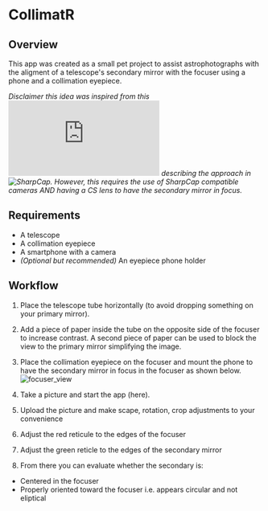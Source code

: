 # CollimatR

## Overview
This app was created as a small pet project to assist astrophotographs with the aligment of a telescope's secondary mirror with the focuser using a phone and a collimation eyepiece.

_Disclaimer this idea was inspired from this ![post](https://forums.sharpcap.co.uk/viewtopic.php?t=5936) describing the approach in ![SharpCap](https://www.sharpcap.co.uk/). However, this requires the use of SharpCap compatible cameras AND having a CS lens to have the secondary mirror in focus._


## Requirements
- A telescope
- A collimation eyepiece
- A smartphone with a camera
- _(Optional but recommended)_ An eyepiece phone holder


## Workflow
1. Place the telescope tube horizontally (to avoid dropping something on your primary mirror).
2. Add a piece of paper inside the tube on the opposite side of the focuser to increase contrast. A second piece of paper can be used to block the view to the primary mirror simplifying the image.
3. Place the collimation eyepiece on the focuser and mount the phone to have the secondary mirror in focus in the focuser as shown below.
![focuser_view](https://github.com/guiastrennec/CollimatR/assets/7304883/4f6888f1-3542-48f9-9203-cb430ef72055)

4. Take a picture and start the app (here).
5. Upload the picture and make scape, rotation, crop adjustments to your convenience
6. Adjust the red reticule to the edges of the focuser
7. Adjust the green reticle to the edges of the secondary mirror
8. From there you can evaluate whether the secondary is:
- Centered in the focuser
- Properly oriented toward the focuser i.e. appears circular and not eliptical
  
